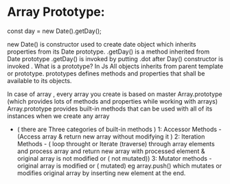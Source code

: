 # Array Prototype:

const day = new Date().getDay();

new Date() is constructor used to create date object which inherits properties from its Date prototype.
.getDay() is a method inherited from  Date prototype
 .getDay() is invoked by putting .dot after Day() constructor is invoked .
 What is a prototype?
 In Js All objects inherits from parent template or prototype. 
 prototypes defines methods and properties that shall be available to its objects.
 
 In case of array , every array you create  is based on master Array.prototype (which provides lots of methods and properties while working with arrays)
 Array.prototype provides built-in methods that can be used with all of its instances when we create any array
 - ( there are Three categories of built-in methods )
 1: Accessor Methods - (Access array & return new array  without modifying it )
 2: Iteration Methods - ( loop throught or Iterate (traverse) through array elements and process array and return new array with processed element & original array is not modified or ( not mutated))
 3: Mutator methods - original array is modified or (  mutated) eg array.push() which mutates or modifies original array by inserting new element at the end.
